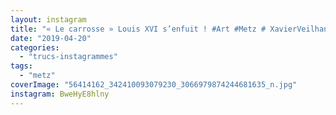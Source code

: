 ```yaml
---
layout: instagram
title: "« Le carrosse » Louis XVI s’enfuit ! #Art #Metz # XavierVeilhan"
date: "2019-04-20"
categories: 
  - "trucs-instagrammes"
tags:
  - "metz"
coverImage: "56414162_342410093079230_3066979874244681635_n.jpg"
instagram: BweHyE8hlny
---
```

